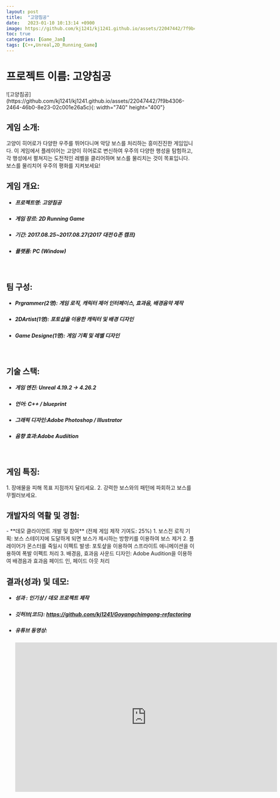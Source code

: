 ```yaml
---
layout: post
title:  "고양침공"
date:   2023-01-10 10:13:14 +0900
image: https://github.com/kj1241/kj1241.github.io/assets/22047442/7f9b4306-2464-46b0-8e23-02c001e26a5c
toc: true
categories: [Game_Jam]
tags: [C++,Unreal,2D_Running_Game]
---
```


<h1><yellow1_h1>프로젝트 이름: 고양침공 </yellow1_h1></h1>
![고양침공](https://github.com/kj1241/kj1241.github.io/assets/22047442/7f9b4306-2464-46b0-8e23-02c001e26a5c){: width="740" height="400"}


<br>
<h2><yellow1_h2> 게임 소개: </yellow1_h2></h2>
고양이 히어로가 다양한 우주를 뛰어다니며 악당 보스를 처리하는 흥미진진한 게임입니다. 
이 게임에서 플레이어는 고양이 히어로로 변신하여 우주의 다양한 행성을 탐험하고, 각 행성에서 펼쳐지는 도전적인 레벨을 클리어하며 보스를 물리치는 것이 목표입니다.
보스를 물리치어 우주의 평화를 지켜보세요!

<br>
<h2><yellow1_h2> 게임 개요: </yellow1_h2></h2><ul>
<li><h5><yellow1_h5>프로젝트명:</yellow1_h5><span>  고양침공</span></h5></li>
<li><h5><yellow1_h5>게임 장르:</yellow1_h5><span>  2D Running Game</span></h5></li>
<li><h5><yellow1_h5>기간:</yellow1_h5><span> 2017.08.25~2017.08.27(2017 대전 G존 캠프)</span></h5></li>
<li><h5><yellow1_h5>플랫폼:</yellow1_h5><span>  PC (Window)</span></h5></li></ul>


<br>
<h2><yellow1_h2> 팀 구성: </yellow1_h2></h2><ul>
<li><h5><yellow1_h5>Prgrammer(2명):</yellow1_h5><span>  게임 로직, 캐릭터 제어 인터페이스, 효과음, 배경음악 제작</span></h5></li>
<li><h5><yellow1_h5>2DArtist(1명):</yellow1_h5><span>  포토샵을 이용한 캐릭터 및 배경 디자인</span></h5></li>
<li><h5><yellow1_h5>Game Designe(1명):</yellow1_h5><span> 게임 기획 및 레벨 디자인</span></h5></li></ul>

<br>
<h2><yellow1_h2> 기술 스택: </yellow1_h2></h2><ul>
<li><h5><yellow1_h5>게임 엔진:</yellow1_h5><span> Unreal 4.19.2 -> 4.26.2</span></h5></li>
<li><h5><yellow1_h5>언어:</yellow1_h5><span> C++ / blueprint</span></h5></li>
<li><h5><yellow1_h5>그래픽 디자인:</yellow1_h5><span>Adobe Photoshop / Illustrator</span></h5></li>
<li><h5><yellow1_h5>음향 효과:</yellow1_h5><span>Adobe Audiition </span></h5></li></ul>

<br>
<h2 ><yellow1_h2> 게임 특징: </yellow1_h2></h2>
1. 장애물을 피해 목표 지점까지 달리세요.
2. 강력한 보스와의 패턴에 파회하고 보스를 무찔러보세요.


<br>
<h2><yellow1_h2> 개발자의 역활 및 경험: </yellow1_h2></h2>
- **데모 클라이언트 개발 및 참여** <span><red1_error>(전체 게임 제작 기여도: 25%)</red1_error></span>
    1. 보스전 로직 기획: 보스 스테이지에 도달하게 되면 보스가 제시하는 방향키를 이용하여 보스 제거
    2. 플레이어가 몬스터를 죽일시 이펙트 발생: 포토샾을 이용하여 스프라이트 애니메이션을 이용하여 폭발 이펙트 처리
    3. 배경음, 효과음 사운드 디자인: Adobe Audition을 이용하여 배경음과 효과음 페이드 인, 페이드 아웃 처리  


<br>
<h2><yellow1_h2> 결과(성과) 및 데모: </yellow1_h2></h2>

<ul>
<li><h5><yellow1_h5>성과 :</yellow1_h5><span> 인기상 / 데모 프로젝트 제작 </span></h5></li>
<li><h5><yellow1_h5>깃허브(코드):</yellow1_h5><span> 
<a href="https://github.com/kj1241/Goyangchimgong-refactoring">https://github.com/kj1241/Goyangchimgong-refactoring</a> </span></h5></li>
<li><h5><yellow1_h5>유튜브 동영상:</yellow1_h5></h5> 
<iframe width="700" height="400" src="https://www.youtube.com/embed/LY2KvlVKLng" title="고양침공(야근천재)" frameborder="0" allow="accelerometer; autoplay; clipboard-write; encrypted-media; gyroscope; picture-in-picture; web-share" allowfullscreen></iframe>
</li></ul>
<br>





